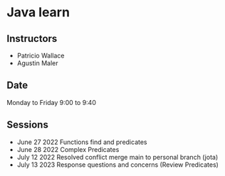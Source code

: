 # Java learn

## Instructors
* Patricio Wallace
* Agustin Maler

## Date
Monday to Friday 9:00 to 9:40

## Sessions

* June 27 2022 Functions find and predicates
* June 28 2022 Complex Predicates
* July 12 2022 Resolved conflict merge main to personal branch (jota)
* July 13 2023 Response questions and concerns (Review Predicates)